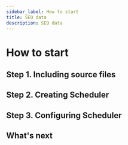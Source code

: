 ```yaml
---
sidebar_label: How to start
title: SEO data
description: SEO data
---
```


# How to start

## Step 1. Including source files


## Step 2. Creating Scheduler


## Step 3. Configuring Scheduler


## What's next
